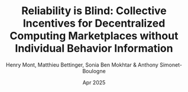 ---
type: inproceedings
title: "Reliability is Blind: Collective Incentives for Decentralized Computing Marketplaces without Individual Behavior Information"
name : rib
date: Apr 2025
author: Henry Mont, Matthieu Bettinger, Sonia Ben Mokhtar & Anthony Simonet-Boulogne
booktitle: Companion Proceedings of the 2025 20th European Dependable Computing Conference (EDCC-C'25)
publisher: IEEE
publisher_url: 
issue: 
article_number: 
doi: https://arxiv.org/abs/2503.19055
github: https://github.com/RedChainLab/Reliability-Is-Blind-Collective-Incentives
---